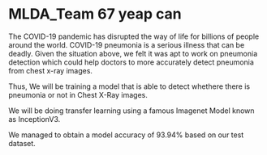 # MLDA_Team 67 yeap can

The COVID-19 pandemic has disrupted the way of life for billions of people around the world. COVID-19 pneumonia is a serious illness that can be deadly. Given the situation above, we felt it was apt to work on pneumonia detection which could help doctors to more accurately detect pneumonia from chest x-ray images. 

Thus, We will be training a model that is able to detect whethere there is pneumonia or not in Chest X-Ray images.

We will be doing transfer learning using a famous Imagenet Model known as InceptionV3. 

We managed to obtain a model accuracy of 93.94% based on our test dataset.
